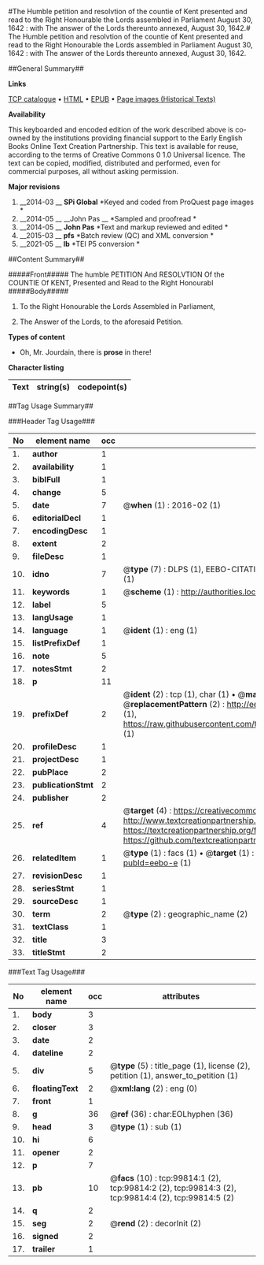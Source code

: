 #The Humble petition and resolvtion of the countie of Kent presented and read  to the Right Honourable the Lords assembled in Parliament August 30, 1642 : with The answer of the Lords thereunto annexed, August 30, 1642.#
The Humble petition and resolvtion of the countie of Kent presented and read  to the Right Honourable the Lords assembled in Parliament August 30, 1642 : with The answer of the Lords thereunto annexed, August 30, 1642.

##General Summary##

**Links**

[TCP catalogue](http://www.ota.ox.ac.uk/tcp/)  • 
[HTML](http://tei.it.ox.ac.uk/tcp/Texts-HTML/free/A44/A44994.html)  • 
[EPUB](http://tei.it.ox.ac.uk/tcp/Texts-EPUB/free/A44/A44994.epub) • 
[Page images (Historical Texts)](https://historicaltexts.jisc.ac.uk/eebo-13506387e)

**Availability**

This keyboarded and encoded edition of the work described above is co-owned by the
    institutions providing financial support to the Early English Books Online Text Creation
    Partnership. This text is available for reuse, according to the terms of  Creative Commons 0 1.0 Universal
    licence. The text can be copied, modified, distributed and performed, even for commercial
    purposes, all without asking permission.

**Major revisions**

1. __2014-03 __ __SPi Global__ *Keyed and coded from ProQuest page images *
1. __2014-05 __ __John Pas __ *Sampled and proofread *
1. __2014-05 __ __John Pas__ *Text and markup reviewed and edited *
1. __2015-03 __ __pfs__ *Batch review (QC) and XML conversion *
1. __2021-05 __ __lb__ *TEI P5 conversion *

##Content Summary##

#####Front#####
The humble PETITION And RESOLVTION Of the COUNTIE Of KENT, Presented and Read to the Right Honourabl
#####Body#####

1. To the Right Honourable the Lords Assembled in Parliament,

1. The Answer of the Lords, to the aforesaid Petition.

**Types of content**

  * Oh, Mr. Jourdain, there is **prose** in there!

**Character listing**


|Text|string(s)|codepoint(s)|
|---|---|---|

##Tag Usage Summary##

###Header Tag Usage###

|No|element name|occ|attributes|
|---|---|---|---|
|1.|__author__|1||
|2.|__availability__|1||
|3.|__biblFull__|1||
|4.|__change__|5||
|5.|__date__|7| @__when__ (1) : 2016-02 (1)|
|6.|__editorialDecl__|1||
|7.|__encodingDesc__|1||
|8.|__extent__|2||
|9.|__fileDesc__|1||
|10.|__idno__|7| @__type__ (7) : DLPS (1), EEBO-CITATION (1), VID (1), EEBO-PROQUEST (1), STC (2), OCLC (1)|
|11.|__keywords__|1| @__scheme__ (1) : http://authorities.loc.gov/ (1)|
|12.|__label__|5||
|13.|__langUsage__|1||
|14.|__language__|1| @__ident__ (1) : eng (1)|
|15.|__listPrefixDef__|1||
|16.|__note__|5||
|17.|__notesStmt__|2||
|18.|__p__|11||
|19.|__prefixDef__|2| @__ident__ (2) : tcp (1), char (1)  •  @__matchPattern__ (2) : ([0-9\-]+):([0-9IVX]+) (1), (.+) (1)  •  @__replacementPattern__ (2) : http://eebo.chadwyck.com/downloadtiff?vid=$1&page=$2 (1), https://raw.githubusercontent.com/textcreationpartnership/Texts/master/tcpchars.xml#$1 (1)|
|20.|__profileDesc__|1||
|21.|__projectDesc__|1||
|22.|__pubPlace__|2||
|23.|__publicationStmt__|2||
|24.|__publisher__|2||
|25.|__ref__|4| @__target__ (4) : https://creativecommons.org/publicdomain/zero/1.0/ (1), http://www.textcreationpartnership.org/docs/. (1), https://textcreationpartnership.org/faq/#faq05 (1), https://github.com/textcreationpartnership (1)|
|26.|__relatedItem__|1| @__type__ (1) : facs (1)  •  @__target__ (1) : https://data.historicaltexts.jisc.ac.uk/view?pubId=eebo-e (1)|
|27.|__revisionDesc__|1||
|28.|__seriesStmt__|1||
|29.|__sourceDesc__|1||
|30.|__term__|2| @__type__ (2) : geographic_name (2)|
|31.|__textClass__|1||
|32.|__title__|3||
|33.|__titleStmt__|2||


###Text Tag Usage###

|No|element name|occ|attributes|
|---|---|---|---|
|1.|__body__|3||
|2.|__closer__|3||
|3.|__date__|2||
|4.|__dateline__|2||
|5.|__div__|5| @__type__ (5) : title_page (1), license (2), petition (1), answer_to_petition (1)|
|6.|__floatingText__|2| @__xml:lang__ (2) : eng (0)|
|7.|__front__|1||
|8.|__g__|36| @__ref__ (36) : char:EOLhyphen (36)|
|9.|__head__|3| @__type__ (1) : sub (1)|
|10.|__hi__|6||
|11.|__opener__|2||
|12.|__p__|7||
|13.|__pb__|10| @__facs__ (10) : tcp:99814:1 (2), tcp:99814:2 (2), tcp:99814:3 (2), tcp:99814:4 (2), tcp:99814:5 (2)|
|14.|__q__|2||
|15.|__seg__|2| @__rend__ (2) : decorInit (2)|
|16.|__signed__|2||
|17.|__trailer__|1||
